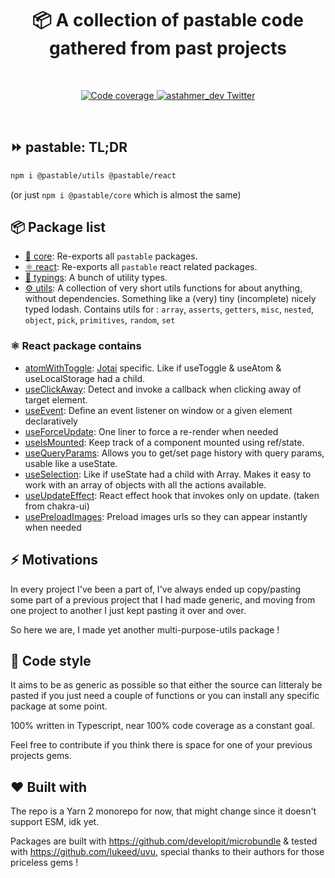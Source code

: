 <h1 align="center">
  📦 A collection of pastable code gathered from past projects
</h1>

<br />

<p align="center">
  <a href="https://codecov.io/gh/astahmer/entity-routes">
    <img
      alt="Code coverage"
      src="https://codecov.io/gh/astahmer/entity-routes/branch/main/graph/badge.svg?token=N0YDUEVIWJ"
    />
  </a>
  <a href="https://twitter.com/astahmer_dev">
    <img
      alt="astahmer_dev Twitter"
      src="https://img.shields.io/twitter/follow/astahmer_dev?label=%40astahmer_dev&style=social"
    />
  </a>
</p>
<br />

## ⏩ pastable: TL;DR

```sh
npm i @pastable/utils @pastable/react
```

(or just `npm i @pastable/core` which is almost the same)

## 📦 Package list

-   [🧰 core](./packages/core/README.md): Re-exports all `pastable` packages.
-   [⚛️ react](./packages/react/README.md): Re-exports all `pastable` react related packages.
-   [📜 typings](./packages/typings/README.md): A bunch of utility types.
-   [⚙️ utils](./packages/utils/README.md): A collection of very short utils functions for about anything, without dependencies. Something like a (very) tiny (incomplete) nicely typed lodash. Contains utils for : `array`, `asserts`, `getters`, `misc`, `nested`, `object`, `pick`, `primitives`, `random`, `set`

### ⚛️ React package contains

-   [atomWithToggle](./docs/atomWithToggle.md): [Jotai](https://github.com/pmndrs/jotai) specific. Like if useToggle & useAtom & useLocalStorage had a child.
-   [useClickAway](./docs/useClickAway.md): Detect and invoke a callback when clicking away of target element.
-   [useEvent](./docs/useEvent.md): Define an event listener on window or a given element declaratively
-   [useForceUpdate](./docs/useForceUpdate.md): One liner to force a re-render when needed
-   [useIsMounted](./docs/useIsMounted.md): Keep track of a component mounted using ref/state.
-   [useQueryParams](./docs/useQueryParams.md): Allows you to get/set page history with query params, usable like a useState.
-   [useSelection](./docs/useSelection.md): Like if useState had a child with Array. Makes it easy to work with an array of objects with all the actions available.
-   [useUpdateEffect](./docs/useUpdateEffect.md): React effect hook that invokes only on update. (taken from chakra-ui)
-   [usePreloadImages](./docs/usePreloadImages.md): Preload images urls so they can appear instantly when needed

## ⚡ Motivations

In every project I've been a part of, I've always ended up copy/pasting some part of a previous project that I had made generic, and moving from one project to another I just kept pasting it over and over.

So here we are, I made yet another multi-purpose-utils package !

## 🎨 Code style

It aims to be as generic as possible so that either the source can litteraly be pasted if you just need a couple of functions or you can install any specific package at some point.

100% written in Typescript, near 100% code coverage as a constant goal.

Feel free to contribute if you think there is space for one of your previous projects gems.

## ❤️ Built with

The repo is a Yarn 2 monorepo for now, that might change since it doesn't support ESM, idk yet.

Packages are built with https://github.com/developit/microbundle & tested with https://github.com/lukeed/uvu, special thanks to their authors for those priceless gems !
